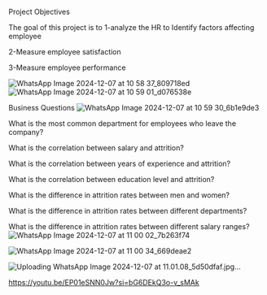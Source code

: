 Project Objectives

The goal of this project is to
1-analyze the HR to Identify factors affecting employee

2-Measure employee satisfaction

3-Measure employee performance

![WhatsApp Image 2024-12-07 at 10 58 37_809718ed](https://github.com/user-attachments/assets/8e0cc3bc-19a5-43fa-87c3-2b1f91f73839)
![WhatsApp Image 2024-12-07 at 10 59 01_d076538e](https://github.com/user-attachments/assets/bf05f461-8a94-42db-8cfd-9ce505be8b60)

Business Questions
![WhatsApp Image 2024-12-07 at 10 59 30_6b1e9de3](https://github.com/user-attachments/assets/2a94ed3c-04a5-48ec-b70c-9794c0dd833e)


What is the most common department for employees who leave the company?

What is the correlation between salary and attrition?

What is the correlation between years of experience and attrition?

What is the correlation between education level and attrition?

What is the difference in attrition rates between men and women?

What is the difference in attrition rates between different departments?

What is the difference in attrition rates between different salary ranges?
![WhatsApp Image 2024-12-07 at 11 00 02_7b263f74](https://github.com/user-attachments/assets/33c50932-79a5-4010-bd72-7f0d3406e788)

![WhatsApp Image 2024-12-07 at 11 00 34_669deae2](https://github.com/user-attachments/assets/e1e1b742-2bb8-4d8b-b45b-a0413ed65d46)


![Uploading WhatsApp Image 2024-12-07 at 11.01.08_5d50dfaf.jpg…]()


https://youtu.be/EP01eSNN0Jw?si=bG6DEkQ3o-v_sMAk
